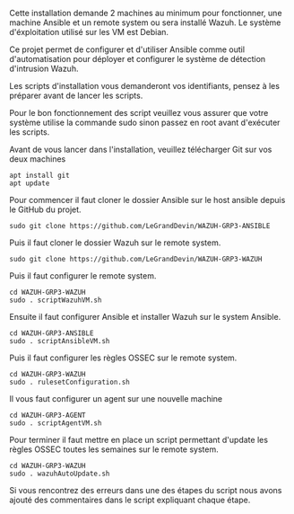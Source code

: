Cette installation demande 2 machines au minimum pour fonctionner, une machine Ansible et un remote system ou sera installé Wazuh.
Le système d'éxploitation utilisé sur les VM est Debian.

Ce projet permet de configurer et d'utiliser Ansible comme outil d'automatisation pour déployer et configurer le système de détection d'intrusion Wazuh.

Les scripts d'installation vous demanderont vos identifiants, pensez à les préparer avant de lancer les scripts.

Pour le bon fonctionnement des script veuillez vous assurer que votre système utilise la commande sudo sinon passez en root avant d'exécuter les scripts.

Avant de vous lancer dans l'installation, veuillez télécharger Git sur vos deux machines
```
apt install git
apt update
```

Pour commencer il faut cloner le dossier Ansible sur le host ansible depuis le GitHub du projet.
```
sudo git clone https://github.com/LeGrandDevin/WAZUH-GRP3-ANSIBLE
```
Puis il faut cloner le dossier Wazuh sur le remote system.
```
sudo git clone https://github.com/LeGrandDevin/WAZUH-GRP3-WAZUH
```

Puis il faut configurer le remote system.

```
cd WAZUH-GRP3-WAZUH
sudo . scriptWazuhVM.sh
```

Ensuite il faut configurer Ansible et installer Wazuh sur le system Ansible.

```
cd WAZUH-GRP3-ANSIBLE
sudo . scriptAnsibleVM.sh
```

Puis il faut configurer les règles OSSEC sur le remote system.

```
cd WAZUH-GRP3-WAZUH
sudo . rulesetConfiguration.sh
```
Il vous faut configurer un agent sur une nouvelle machine

```
cd WAZUH-GRP3-AGENT
sudo . scriptAgentVM.sh
```

Pour terminer il faut mettre en place un script permettant d'update les règles OSSEC toutes les semaines sur le remote system.

```
cd WAZUH-GRP3-WAZUH
sudo . wazuhAutoUpdate.sh
```

Si vous rencontrez des erreurs dans une des étapes du script nous avons ajouté des commentaires dans le script expliquant chaque étape.
